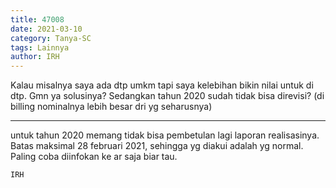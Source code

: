 ```yaml
---
title: 47008
date: 2021-03-10
category: Tanya-SC
tags: Lainnya
author: IRH
---
```


Kalau misalnya saya ada dtp umkm tapi saya kelebihan bikin nilai untuk di dtp. Gmn ya solusinya? Sedangkan tahun 2020 sudah tidak bisa direvisi? (di billing nominalnya lebih besar dri yg seharusnya)

---

untuk tahun 2020 memang tidak bisa pembetulan lagi laporan realisasinya. Batas maksimal 28 februari 2021, sehingga yg diakui adalah yg normal. Paling coba diinfokan ke ar saja biar tau.

`IRH`
